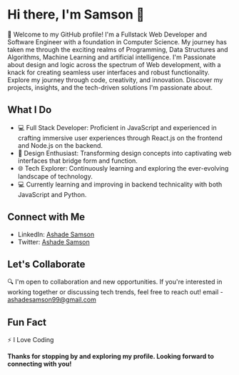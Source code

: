 # Hi there, I'm Samson 👋

🚀 Welcome to my GitHub profile! I'm a Fullstack Web Developer and Software Engineer with a foundation in Computer Science. My journey has taken me through the exciting realms of Programming, Data Structures and Algorithms, Machine Learning and artificial intelligence. 
I'm Passionate about design and logic across the spectrum of Web development, with a knack for creating seamless user interfaces and robust functionality.
Explore my journey through code, creativity, and innovation. Discover my projects, insights, and the tech-driven solutions I'm passionate about.



## What I Do

- 💻 Full Stack Developer: Proficient in JavaScript and experienced in crafting immersive user experiences through React.js on the frontend and Node.js on the backend. 
- 🎨 Design Enthusiast: Transforming design concepts into captivating web interfaces that bridge form and function.
- 🌐 Tech Explorer: Continuously learning and exploring the ever-evolving landscape of technology.
- 💻 Currently learning and improving in backend technicality with both JavaScript and Python.



## Connect with Me

- LinkedIn: [Ashade Samson](https://linkedin.com/in/ashadesamson18)
- Twitter:  [Ashade Samson](https://twitter.com/Ashade__Samson)



## Let's Collaborate

🔍 I'm open to collaboration and new opportunities. If you're interested in working together or discussing tech trends, feel free to reach out! email - ashadesamson99@gmail.com



## Fun Fact

⚡ I Love Coding




**Thanks for stopping by and exploring my profile. Looking forward to connecting with you!**




